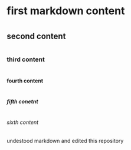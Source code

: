 # <h1>first markdown content
# <h2>second content
# <h3> third content
# <h4>fourth content
# <h5>fifth conetnt
# <h6>sixth content

undestood markdown and edited this repository
